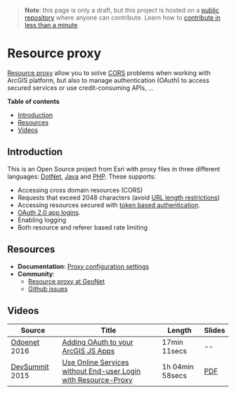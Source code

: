 > **Note**: this page is only a draft, but this project is hosted on a [public repository](https://github.com/hhkaos/awesome-arcgis) where anyone can contribute. Learn how to [contribute in less than a minute](https://github.com/hhkaos/awesome-arcgis/blob/master/CONTRIBUTING.md#contributions).

# Resource proxy

[Resource proxy](https://github.com/Esri/resource-proxy) allow you to solve
[CORS](https://enable-cors.org/) problems when working with ArcGIS platform,
but also to manage authentication (OAuth) to access secured services or use
credit-consuming APIs, ...

<!-- START doctoc generated TOC please keep comment here to allow auto update -->
<!-- DON'T EDIT THIS SECTION, INSTEAD RE-RUN doctoc TO UPDATE -->
**Table of contents**

- [Introduction](#introduction)
- [Resources](#resources)
- [Videos](#videos)

<!-- END doctoc generated TOC please keep comment here to allow auto update -->

## Introduction

This is an Open Source project from Esri with proxy files in three different languages: [DotNet](https://github.com/Esri/resource-proxy/tree/master/DotNet), [Java](https://github.com/Esri/resource-proxy/tree/master/Java) and [PHP](https://github.com/Esri/resource-proxy/tree/master/PHP). These supports:

* Accessing cross domain resources (CORS)
* Requests that exceed 2048 characters (avoid [URL length restrictions](https://stackoverflow.com/questions/417142/what-is-the-maximum-length-of-a-url-in-different-browsers#answer-417184))
* Accessing resources secured with [token based authentication](https://developers.arcgis.com/authentication/#security-methodologies).
* [OAuth 2.0 app logins](https://developers.arcgis.com/authentication).
* Enabling logging
* Both resource and referer based rate limiting

## Resources

* **Documentation**: [Proxy configuration settings](https://github.com/Esri/resource-proxy#proxy-configuration-settings)
* **Community**:
  * [Resource proxy at GeoNet](https://community.esri.com/groups/resource-proxy)
  * [Github issues](https://github.com/Esri/resource-proxy/issues)

## Videos

|Source|Title|Length|Slides|
|---|---|---|---|
|[Odoenet](http://odoe.net/blog/adding-oauth-arcgis-js-apps/) 2016|[Adding OAuth to your ArcGIS JS Apps](https://www.youtube.com/watch?v=QaxLRtoTZls)|17min 11secs|--|
|[DevSummit](http://www.esri.com/events/devsummit) 2015|[Use Online Services without End-user Login with Resource-Proxy](http://www.esri.com/videos/watch?videoid=4305&channelid=LegacyVideo&isLegacy=true&title=use-online-services-without-end-user-login-with-resource-proxy)|1h 04min 58secs|[PDF](http://proceedings.esri.com/library/userconf/devsummit15/papers/dev_int_202.pdf)|
